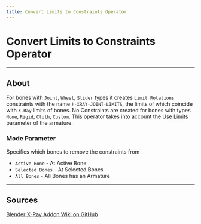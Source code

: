 ```yaml
---
title: Convert Limits to Constraints Operator
---
```


# Convert Limits to Constraints Operator

___

## About

For bones with `Joint`, `Wheel`, `Slider` types it creates `Limit Rotations` constraints with the name `!-XRAY-JOINT-LIMITS`, the limits of which coincide with `X-Ray` limits of bones. No Constraints are created for bones with types `None`, `Rigid`, `Cloth`, `Custom`. This operator takes into account the [Use Limits](../addon-panels/panel-armature.md) parameter of the armature.

### Mode Parameter

Specifies which bones to remove the constraints from

- `Active Bone` - At Active Bone
- `Selected Bones` - At Selected Bones
- `All Bones` - All Bones has an Armature

___

## Sources

[Blender X-Ray Addon Wiki on GitHub](https://github.com/PavelBlend/blender-xray/wiki/Operator-Convert-Limits-to-Constraints#%D0%9E%D0%BF%D0%B5%D1%80%D0%B0%D1%82%D0%BE%D1%80-Convert-Limits-to-Constraints)
